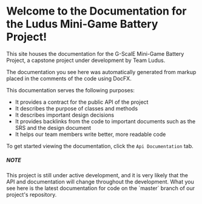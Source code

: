 # Welcome to the Documentation for the Ludus Mini-Game Battery Project!

This site houses the documentation for the G-ScalE Mini-Game Battery Project, a capstone project under development by Team Ludus.

The documentation you see here was automatically generated from markup placed in the comments of the code using DocFX.

This documentation serves the following purposes:
- It provides a contract for the public API of the project
- It describes the purpose of classes and methods
- It describes important design decisions
- It provides backlinks from the code to important documents such as the SRS and the design document
- It helps our team members write better, more readable code

To get started viewing the documentation, click the `Api Documentation` tab. 

<div class="NOTE">
  <h5>NOTE</h5>
  <p>
  This project is still under active development, and it is very likely that the API and documentation will change throughout the development.
  What you see here is the latest documentation for code on the `master` branch of our project's repository.
  </p>
</div>